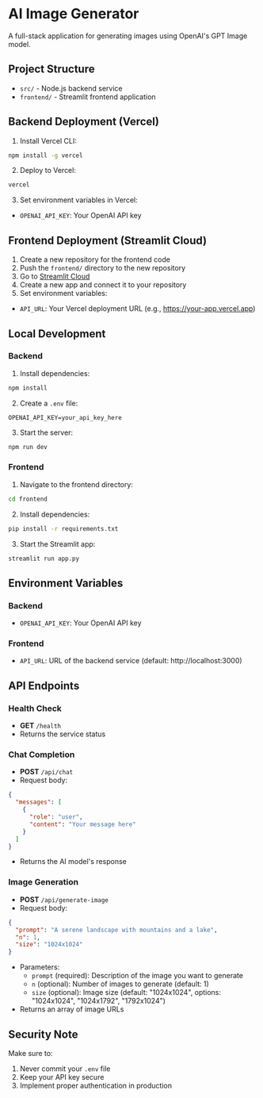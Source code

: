# AI Image Generator

A full-stack application for generating images using OpenAI's GPT Image model.

## Project Structure

- `src/` - Node.js backend service
- `frontend/` - Streamlit frontend application

## Backend Deployment (Vercel)

1. Install Vercel CLI:
```bash
npm install -g vercel
```

2. Deploy to Vercel:
```bash
vercel
```

3. Set environment variables in Vercel:
- `OPENAI_API_KEY`: Your OpenAI API key

## Frontend Deployment (Streamlit Cloud)

1. Create a new repository for the frontend code
2. Push the `frontend/` directory to the new repository
3. Go to [Streamlit Cloud](https://streamlit.io/cloud)
4. Create a new app and connect it to your repository
5. Set environment variables:
- `API_URL`: Your Vercel deployment URL (e.g., https://your-app.vercel.app)

## Local Development

### Backend

1. Install dependencies:
```bash
npm install
```

2. Create a `.env` file:
```
OPENAI_API_KEY=your_api_key_here
```

3. Start the server:
```bash
npm run dev
```

### Frontend

1. Navigate to the frontend directory:
```bash
cd frontend
```

2. Install dependencies:
```bash
pip install -r requirements.txt
```

3. Start the Streamlit app:
```bash
streamlit run app.py
```

## Environment Variables

### Backend
- `OPENAI_API_KEY`: Your OpenAI API key

### Frontend
- `API_URL`: URL of the backend service (default: http://localhost:3000)

## API Endpoints

### Health Check
- **GET** `/health`
- Returns the service status

### Chat Completion
- **POST** `/api/chat`
- Request body:
```json
{
  "messages": [
    {
      "role": "user",
      "content": "Your message here"
    }
  ]
}
```
- Returns the AI model's response

### Image Generation
- **POST** `/api/generate-image`
- Request body:
```json
{
  "prompt": "A serene landscape with mountains and a lake",
  "n": 1,
  "size": "1024x1024"
}
```
- Parameters:
  - `prompt` (required): Description of the image you want to generate
  - `n` (optional): Number of images to generate (default: 1)
  - `size` (optional): Image size (default: "1024x1024", options: "1024x1024", "1024x1792", "1792x1024")
- Returns an array of image URLs

## Security Note
Make sure to:
1. Never commit your `.env` file
2. Keep your API key secure
3. Implement proper authentication in production 